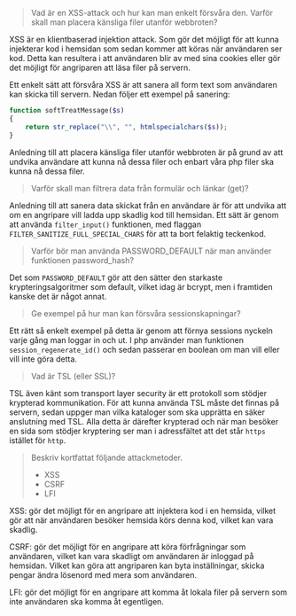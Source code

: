 > Vad är en XSS-attack och hur kan man enkelt försvåra den. Varför skall man placera känsliga filer utanför webbroten?

XSS är en klientbaserad injektion attack. Som gör det möjligt för att kunna injekterar kod i hemsidan som sedan kommer att köras när användaren ser kod. Detta kan resultera i att användaren blir av med sina cookies eller gör det möjligt för angriparen att läsa filer på servern.

Ett enkelt sätt att försvåra XSS är att sanera all form text som användaren kan skicka till servern. Nedan följer ett exempel på sanering:

```php
function softTreatMessage($s)
{
    return str_replace("\\", "", htmlspecialchars($s));
}
```

Anledning till att placera känsliga filer utanför webbroten är på grund av att undvika användare att kunna nå dessa filer och enbart våra php filer ska kunna nå dessa filer.

> Varför skall man filtrera data från formulär och länkar (get)?

Anledning till att sanera data skickat från en användare är för att undvika att om en angripare vill ladda upp skadlig kod till hemsidan. Ett sätt är genom att använda `filter_input()` funktionen, med flaggan `FILTER_SANITIZE_FULL_SPECIAL_CHARS` för att ta bort felaktig teckenkod.

> Varför bör man använda PASSWORD_DEFAULT när man använder funktionen password_hash?

Det som `PASSWORD_DEFAULT` gör att den sätter den starkaste krypteringsalgoritmer som default, vilket idag är bcrypt, men i framtiden kanske det är något annat.

> Ge exempel på hur man kan försvåra sessionskapningar?

Ett rätt så enkelt exempel på detta är genom att förnya sessions nyckeln varje gång man loggar in och ut. I php använder man funktionen `session_regenerate_id()` och sedan passerar en boolean om man vill eller vill inte göra detta.

> Vad är TSL (eller SSL)?

TSL även känt som transport layer security är ett protokoll som stödjer krypterad kommunikation. För att kunna använda TSL måste det finnas på servern, sedan uppger man vilka kataloger som ska upprätta en säker anslutning med TSL. Alla detta är därefter krypterad och när man besöker en sida som stödjer kryptering ser man i adressfältet att det står `https` istället för `http`.

> Beskriv kortfattat följande attackmetoder.
>
> - XSS
> - CSRF
> - LFI

XSS: gör det möjligt för en angripare att injektera kod i en hemsida, vilket gör att när användaren besöker hemsida körs denna kod, vilket kan vara skadlig.

CSRF: gör det möjligt för en angripare att köra förfrågningar som användaren, vilket kan vara skadligt om användaren är inloggad på hemsidan. Vilket kan göra att angriparen kan byta inställningar, skicka pengar ändra lösenord med mera som användaren.

LFI: gör det möjligt för en angripare att komma åt lokala filer på servern som inte användaren ska komma åt egentligen.
